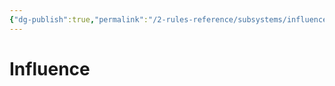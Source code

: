 ```yaml
---
{"dg-publish":true,"permalink":"/2-rules-reference/subsystems/influence/influence/"}
---
```


# Influence

